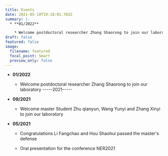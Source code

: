```yaml
---
title: Events
date: 2021-05-10T19:18:01.765Z
summary: |-
  * **01/2022**

    * Welcome postdoctoral researcher Zhang Shaorong to join our laboratory
draft: false
featured: false
image:
  filename: featured
  focal_point: Smart
  preview_only: false
---
```

* **01/2022**

  * Welcome postdoctoral researcher Zhang Shaorong to join our laboratory
  -----2021-----

* **09/2021**

  * Welcome master Student Zhu qianyun, Wang Yunyi and Zhang Xinyi to join our laboratory

* **05/2021**

  * Congratulations Li Fangchao and Hou Shaohui passed the master's defense

  * Oral presentation for the conference NER2021